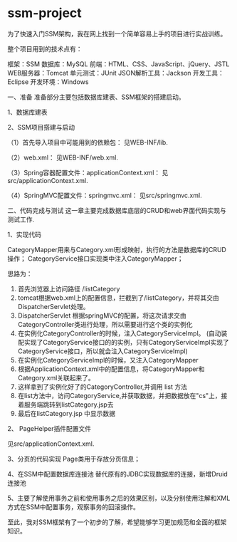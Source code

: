 # ssm-project

为了快速入门SSM架构，我在网上找到一个简单容易上手的项目进行实战训练。

整个项目用到的技术点有：

框架：SSM
数据库：MySQL
前端：HTML、CSS、JavaScript、jQuery、JSTL
WEB服务器：Tomcat
单元测试：JUnit
JSON解析工具：Jackson
开发工具：Eclipse
开发环境：Windows

一、准备
准备部分主要包括数据库建表、SSM框架的搭建启动。

1、数据库建表

2、SSM项目搭建与启动

（1）首先导入项目中可能用到的依赖包： 见WEB-INF/lib.

（2）web.xml： 见WEB-INF/web.xml.

（3）Spring容器配置文件：applicationContext.xml： 见src/applicationContext.xml.

（4）SpringMVC配置文件：springmvc.xml： 见src/springmvc.xml.

二、代码完成与测试
这一章主要完成数据库底层的CRUD和web界面代码实现与测试工作.

1、实现代码

CategoryMapper用来与Category.xml形成映射，执行的方法是数据库的CRUD操作；
CategoryService接口实现类中注入CategoryMapper；

思路为：
1. 首先浏览器上访问路径 /listCategory
2. tomcat根据web.xml上的配置信息，拦截到了/listCategory，并将其交由DispatcherServlet处理。
3. DispatcherServlet 根据springMVC的配置，将这次请求交由CategoryController类进行处理，所以需要进行这个类的实例化
4. 在实例化CategoryController的时候，注入CategoryServiceImpl。 (自动装配实现了CategoryService接口的的实例，只有CategoryServiceImpl实现了CategoryService接口，所以就会注入CategoryServiceImpl)
5. 在实例化CategoryServiceImpl的时候，又注入CategoryMapper
6. 根据ApplicationContext.xml中的配置信息，将CategoryMapper和Category.xml关联起来了。
7. 这样拿到了实例化好了的CategoryController,并调用 list 方法
8. 在list方法中，访问CategoryService,并获取数据，并把数据放在"cs"上，接着服务端跳转到listCategory.jsp去
9. 最后在listCategory.jsp 中显示数据

2、 PageHelper插件配置文件

见src/applicationContext.xml.

3、分页的代码实现
Page类用于存放分页信息；

4、在SSM中配置数据库连接池
替代原有的JDBC实现数据库的连接，新增Druid连接池

5、主要了解使用事务之前和使用事务之后的效果区别，以及分别使用注解和XML方式在SSM中配置事务，观察事务的回滚操作。


至此，我对SSM框架有了一个初步的了解，希望能够学习更加规范和全面的框架知识。
